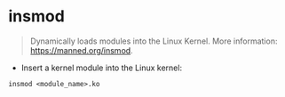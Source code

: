 # insmod

> Dynamically loads modules into the Linux Kernel.
> More information: <https://manned.org/insmod>.

- Insert a kernel module into the Linux kernel:

`insmod <module_name>.ko`
